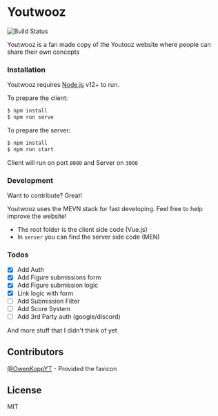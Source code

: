 # Youtwooz

![Build Status](https://travis-ci.com/EgidiuFarcas/youtwooz.svg?branch=master)

Youtwooz is a fan made copy of the Youtooz website where people can share their own concepts

### Installation

Youtwooz requires [Node.js](https://nodejs.org/) v12+ to run.

To prepare the client:

```sh
$ npm install
$ npm run serve
```

To prepare the server:

```sh
$ npm install
$ npm run start
```

Client will run on port ```8080``` and Server on ```3000```

### Development

Want to contribute? Great!

Youtwooz uses the MEVN stack for fast developing. Feel free to help improve the website!

- The root folder is the client side code (Vue.js)
- In `server` you can find the server side code (MEN)

### Todos

 - [X] Add Auth
 - [X] Add Figure submissions form
 - [X] Add Figure submission logic
 - [X] Link logic with form
 - [ ] Add Submission Filter
 - [ ] Add Score System
 - [ ] Add 3rd Party auth (google/discord)
 
And more stuff that I didn't think of yet

## Contributors

[@OwenKoppYT](https://mobile.twitter.com/OwenKoppYT) - Provided the favicon

License
----

MIT
